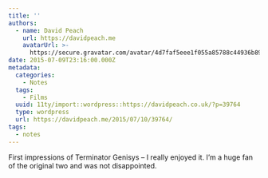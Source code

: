 ```yaml
---
title: ''
authors:
  - name: David Peach
    url: https://davidpeach.me
    avatarUrl: >-
      https://secure.gravatar.com/avatar/4d7faf5eee1f055a85788c44936b8995eaab6dfb004e7854ec747ccb272e91ee?s=96&d=mm&r=g
date: 2015-07-09T23:16:00.000Z
metadata:
  categories:
    - Notes
  tags:
    - Films
  uuid: 11ty/import::wordpress::https://davidpeach.co.uk/?p=39764
  type: wordpress
  url: https://davidpeach.me/2015/07/10/39764/
tags:
  - notes
---
```

First impressions of Terminator Genisys – I really enjoyed it. I’m a huge fan of the original two and was not disappointed.